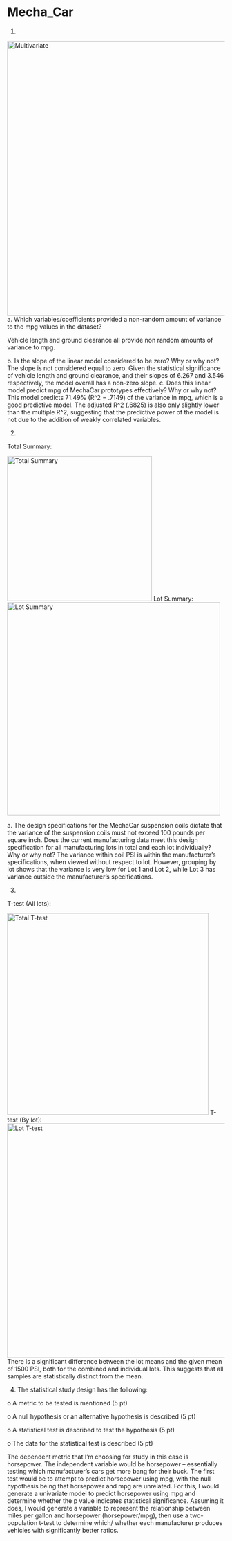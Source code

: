 # Mecha_Car
1.
<img width="635" alt="Multivariate" src="https://user-images.githubusercontent.com/90073490/148866347-e229efd2-e762-4840-b636-15d89ee0bc4d.png">
a.	Which variables/coefficients provided a non-random amount of variance to the mpg values in the dataset?

Vehicle length and ground clearance all provide non random amounts of variance to mpg. 

b.	Is the slope of the linear model considered to be zero? Why or why not?
The slope is not considered equal to zero. Given the statistical significance of vehicle length and ground clearance, and their slopes of 6.267 and 3.546 respectively, the model overall has a non-zero slope.
c.	Does this linear model predict mpg of MechaCar prototypes effectively? Why or why not?
This model predicts 71.49% (R^2 = .7149) of the variance in mpg, which is a good predictive model. The adjusted R^2  (.6825) is also only slightly lower than the multiple R^2, suggesting that the predictive power of the model is not due to the addition of weakly correlated variables.

2.	
Total Summary:

<img width="335" alt="Total Summary" src="https://user-images.githubusercontent.com/90073490/148866382-5a429169-d6c3-438f-972f-309003c19c82.png">
Lot Summary:

<img width="493" alt="Lot Summary" src="https://user-images.githubusercontent.com/90073490/148866397-37a2e829-84f2-465a-a196-8b3a29519600.png">

a.	The design specifications for the MechaCar suspension coils dictate that the variance of the suspension coils must not exceed 100 pounds per square inch. Does the current manufacturing data meet this design specification for all manufacturing lots in total and each lot individually? Why or why not?
The variance within coil PSI is within the manufacturer’s specifications, when viewed without respect to lot. However, grouping by lot shows that the variance is very low for Lot 1 and Lot 2, while Lot 3 has variance outside the manufacturer’s specifications.

3. 
T-test (All lots):

<img width="466" alt="Total T-test" src="https://user-images.githubusercontent.com/90073490/148866435-ed534ed0-b0d2-4bee-ad0e-0715dc2aa3b6.png">
T-test (By lot):

<img width="542" alt="Lot T-test" src="https://user-images.githubusercontent.com/90073490/148866452-c2808b15-2542-43b0-9ed5-537d8413ca88.png">
There is a significant difference between the lot means and the given mean of 1500 PSI, both for the combined and individual lots. This suggests that all samples are statistically distinct from the mean.

4. The statistical study design has the following:

o	A metric to be tested is mentioned (5 pt)

o	A null hypothesis or an alternative hypothesis is described (5 pt)

o	A statistical test is described to test the hypothesis (5 pt)

o	The data for the statistical test is described (5 pt)

The dependent metric that I’m choosing for study in this case is horsepower. The independent variable would be horsepower – essentially testing which manufacturer’s cars get more bang for their buck. The first test would be to attempt to predict horsepower using mpg, with the null hypothesis being that horsepower and mpg are unrelated. For this, I would generate a univariate model to predict horsepower using mpg and determine whether the p value indicates statistical significance. 
Assuming it does, I would generate a variable to represent the relationship between miles per gallon and horsepower (horsepower/mpg), then use a two-population t-test to determine which/ whether each manufacturer produces vehicles with significantly better ratios.
